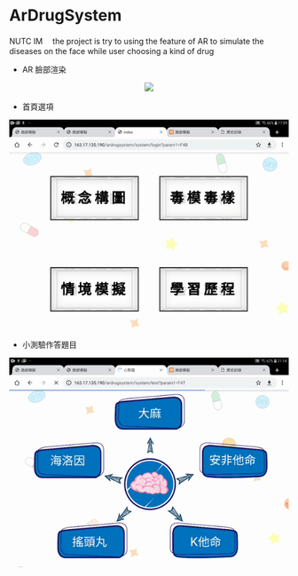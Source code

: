 # ArDrugSystem
NUTC IM　 the project is try to using the feature of AR to simulate the diseases on the face while user choosing a kind of drug

- AR 臉部渲染

<p align="center">
 <img src="doc/anti-drugs-image.gif" width="auto">    
</p>

- 首頁選項

<p align="center">
 <img src="doc/homepage.gif" width="auto">    
</p>

- 小測驗作答題目

<p align="center">
 <img src="doc/map-image.gif" width="auto">    
</p>


